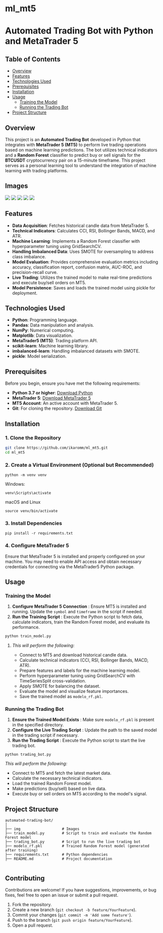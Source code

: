 # ml_mt5

# Automated Trading Bot with Python and MetaTrader 5

## Table of Contents

- [Overview](#overview)
- [Features](#features)
- [Technologies Used](#technologies-used)
- [Prerequisites](#prerequisites)
- [Installation](#installation)
- [Usage](#usage)
  - [Training the Model](#training-the-model)
  - [Running the Trading Bot](#running-the-trading-bot)
- [Project Structure](#project-structure)

## Overview

This project is an **Automated Trading Bot** developed in Python that integrates with **MetaTrader 5 (MT5)** to perform live trading operations based on machine learning predictions. The bot utilizes technical indicators and a **Random Forest** classifier to predict buy or sell signals for the **BTCUSDT** cryptocurrency pair on a 15-minute timeframe. This project serves as a personal learning tool to understand the integration of machine learning with trading platforms.

## Images

![](img/mt5.png)
![](img/strategy_tester_report.png)
![](img/ReportTester-9523931-holding.png)
![](img/ReportTester-9523931-hst.png)
![](img/ReportTester-9523931.png)



## Features

- **Data Acquisition**: Fetches historical candle data from MetaTrader 5.
- **Technical Indicators**: Calculates CCI, RSI, Bollinger Bands, MACD, and ATR.
- **Machine Learning**: Implements a Random Forest classifier with hyperparameter tuning using GridSearchCV.
- **Handling Imbalanced Data**: Uses SMOTE for oversampling to address class imbalance.
- **Model Evaluation**: Provides comprehensive evaluation metrics including accuracy, classification report, confusion matrix, AUC-ROC, and precision-recall curve.
- **Live Trading**: Utilizes the trained model to make real-time predictions and execute buy/sell orders on MT5.
- **Model Persistence**: Saves and loads the trained model using pickle for deployment.

## Technologies Used

- **Python**: Programming language.
- **Pandas**: Data manipulation and analysis.
- **NumPy**: Numerical computing.
- **Matplotlib**: Data visualization.
- **MetaTrader5 (MT5)**: Trading platform API.
- **scikit-learn**: Machine learning library.
- **imbalanced-learn**: Handling imbalanced datasets with SMOTE.
- **pickle**: Model serialization.

## Prerequisites

Before you begin, ensure you have met the following requirements:

- **Python 3.7 or higher**: [Download Python](https://www.python.org/downloads/)
- **MetaTrader 5**: [Download MetaTrader 5](https://www.metatrader5.com/en/download)
- **MT5 Account**: An active account with MetaTrader 5.
- **Git**: For cloning the repository. [Download Git](https://git-scm.com/downloads)

## Installation

### 1. Clone the Repository

```bash
git clone https://github.com/ikaromm/ml_mt5.git
cd ml_mt5
```

### 2. Create a Virtual Environment (Optional but Recommended)

```
python -m venv venv
```

Windows:

```
venv\Scripts\activate

```

macOS and Linux

```
source venv/bin/activate
```

### 3. Install Dependencies

```
pip install -r requirements.txt
```

### 4. Configure MetaTrader 5

Ensure that MetaTrader 5 is installed and properly configured on your machine. You may need to enable API access and obtain necessary credentials for connecting via the MetaTrader5 Python package.

## Usage

### Training the Model

1. **Configure MetaTrader 5 Connection** : Ensure MT5 is installed and running. Update the `symbol` and `timeframe` in the script if needed.
2. **Run the Training Script** : Execute the Python script to fetch data, calculate indicators, train the Random Forest model, and evaluate its performance.

```python
python train_model.py
```

1. *This will perform the following:*

   * Connect to MT5 and download historical candle data.
   * Calculate technical indicators (CCI, RSI, Bollinger Bands, MACD, ATR).
   * Prepare features and labels for the machine learning model.
   * Perform hyperparameter tuning using GridSearchCV with TimeSeriesSplit cross-validation.
   * Apply SMOTE for balancing the dataset.
   * Evaluate the model and visualize feature importances.
   * Save the trained model as `modelo_rf.pkl`.

### Running the Trading Bot

1. **Ensure the Trained Model Exists** : Make sure `modelo_rf.pkl` is present in the specified directory.
2. **Configure the Live Trading Script** : Update the path to the saved model in the trading script if necessary.
3. **Run the Trading Script** : Execute the Python script to start the live trading bot.

```
python trading_bot.py

```

   *This will perform the following:*

* Connect to MT5 and fetch the latest market data.
* Calculate the necessary technical indicators.
* Load the trained Random Forest model.
* Make predictions (buy/sell) based on live data.
* Execute buy or sell orders on MT5 according to the model's signal.

## Project Structure

```
automated-trading-bot/
│
├── img                   # Images
├── train_model.py        # Script to train and evaluate the Random Forest model
├── trading_bot.py        # Script to run the live trading bot
├── modelo_rf.pkl         # Trained Random Forest model (generated after training)
├── requirements.txt      # Python dependencies
├── README.md             # Project documentation


```

## Contributing

Contributions are welcome! If you have suggestions, improvements, or bug fixes, feel free to open an issue or submit a pull request.

1. Fork the repository.
2. Create a new branch (`git checkout -b feature/YourFeature`).
3. Commit your changes (`git commit -m 'Add some feature'`).
4. Push to the branch (`git push origin feature/YourFeature`).
5. Open a pull request.
